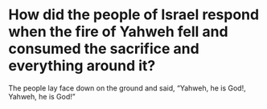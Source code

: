 # How did the people of Israel respond when the fire of Yahweh fell and consumed the sacrifice and everything around it?

The people lay face down on the ground and said, “Yahweh, he is God!, Yahweh, he is God!”
